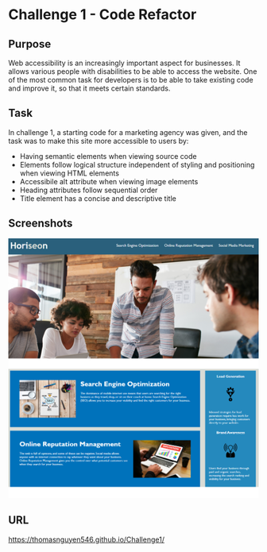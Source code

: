 # Challenge 1 - Code Refactor

## Purpose

Web accessibility is an increasingly important aspect for businesses. It allows various people with disabilities to be able to access the website. One of the most common task for developers is to be able to take existing code and improve it, so that it meets certain standards.

## Task
In challenge 1, a starting code for a marketing agency was given, and the task was to make this site more accessible to users by:
- Having semantic elements when viewing source code
- Elements follow logical structure independent of styling and positioning when viewing HTML elements
- Accessibile alt attribute when viewing image elements
- Heading attributes follow sequential order
- Title element has a concise and descriptive title

## Screenshots

![](assets/images/readme-screenshot1.png)
![](assets/images/readme-screenshot2.png)

## URL
https://thomasnguyen546.github.io/Challenge1/
